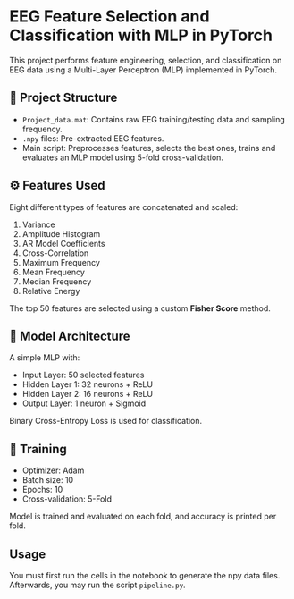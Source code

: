 # EEG Feature Selection and Classification with MLP in PyTorch

This project performs feature engineering, selection, and classification on EEG data using a Multi-Layer Perceptron (MLP) implemented in PyTorch.

## 📁 Project Structure

- `Project_data.mat`: Contains raw EEG training/testing data and sampling frequency.
- `.npy` files: Pre-extracted EEG features.
- Main script: Preprocesses features, selects the best ones, trains and evaluates an MLP model using 5-fold cross-validation.

## ⚙️ Features Used

Eight different types of features are concatenated and scaled:

1. Variance
2. Amplitude Histogram
3. AR Model Coefficients
4. Cross-Correlation
5. Maximum Frequency
6. Mean Frequency
7. Median Frequency
8. Relative Energy

The top 50 features are selected using a custom **Fisher Score** method.

## 🧠 Model Architecture

A simple MLP with:

- Input Layer: 50 selected features
- Hidden Layer 1: 32 neurons + ReLU
- Hidden Layer 2: 16 neurons + ReLU
- Output Layer: 1 neuron + Sigmoid

Binary Cross-Entropy Loss is used for classification.

## 🚀 Training

- Optimizer: Adam
- Batch size: 10
- Epochs: 10
- Cross-validation: 5-Fold

Model is trained and evaluated on each fold, and accuracy is printed per fold.

## Usage

You must first run the cells in the notebook to generate the npy data files. Afterwards, you may run the script `pipeline.py`.
